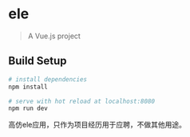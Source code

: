 # ele

> A Vue.js project

## Build Setup

``` bash
# install dependencies
npm install

# serve with hot reload at localhost:8080
npm run dev

```
高仿ele应用，只作为项目经历用于应聘，不做其他用途。
